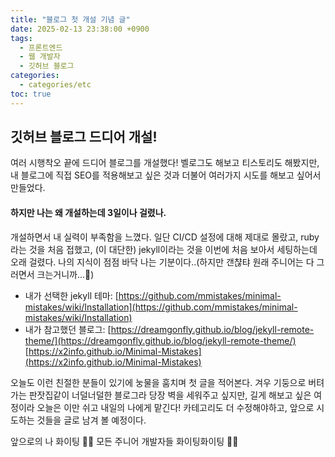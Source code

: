 ```yaml
---
title: "블로그 첫 개설 기념 글"
date: 2025-02-13 23:38:00 +0900
tags:
  - 프론트엔드
  - 웹 개발자
  - 깃허브 블로그
categories:
  - categories/etc
toc: true
---
```


## 깃허브 블로그 드디어 개설!

여러 시행착오 끝에 드디어 블로그를 개설했다!
벨로그도 해보고 티스토리도 해봤지만, 내 블로그에 직접 SEO를 적용해보고 싶은 것과 더불어 여러가지 시도를 해보고 싶어서 만들었다.

#### 하지만 나는 왜 개설하는데 3일이나 걸렸나.

개설하면서 내 실력이 부족함을 느꼈다.
일단 CI/CD 설정에 대해 제대로 몰랐고,
ruby 라는 것을 처음 접했고, (이 대단한) jekyll이라는 것을 이번에 처음 보아서 세팅하는데 오래 걸렸다.
나의 지식이 점점 바닥 나는 기분이다..(하지만 갠챦탸 원래 주니어는 다 그러면서 크는거니까...🤧)

- 내가 선택한 jekyll 테마:
  [https://github.com/mmistakes/minimal-mistakes/wiki/Installation](https://github.com/mmistakes/minimal-mistakes/wiki/Installation)
- 내가 참고했던 블로그:
  [https://dreamgonfly.github.io/blog/jekyll-remote-theme/](https://dreamgonfly.github.io/blog/jekyll-remote-theme/)
  [https://x2info.github.io/Minimal-Mistakes](https://x2info.github.io/Minimal-Mistakes)

오늘도 이런 친절한 분들이 있기에 눙물을 훔치며 첫 글을 적어본다.
겨우 기둥으로 버텨가는 판잣집같이 너덜너덜한 블로그라 당장 벽을 세워주고 싶지만,
길게 해보고 싶은 여정이라 오늘은 이만 쉬고 내일의 나에게 맡긴다!
카테고리도 더 수정해야하고, 앞으로 시도하는 것들을 글로 남겨 볼 예정이다.

앞으로의 나 화이팅 👏👏
모든 주니어 개발자들 화이팅화이팅 🙌🙌
